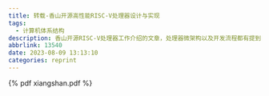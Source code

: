 ```yaml
---
title: 转载-香山开源高性能RISC-V处理器设计与实现
tags:
  - 计算机体系结构
description: 香山开源RISC-V处理器工作介绍的文章，处理器微架构以及开发流程都有提到，比较有意思的一篇文章。
abbrlink: 13540
date: 2023-08-09 13:13:10
categories: reprint
---
```


{% pdf xiangshan.pdf %}
